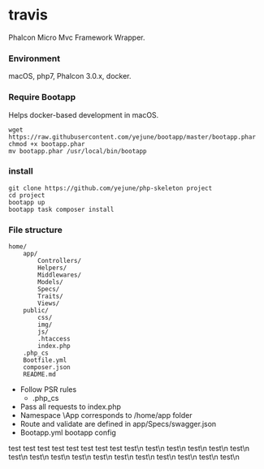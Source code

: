 # travis

Phalcon Micro Mvc Framework Wrapper.

### Environment
macOS, php7, Phalcon 3.0.x, docker.

### Require Bootapp

Helps docker-based development in macOS.

```
wget https://raw.githubusercontent.com/yejune/bootapp/master/bootapp.phar
chmod +x bootapp.phar
mv bootapp.phar /usr/local/bin/bootapp
```

### install

```
git clone https://github.com/yejune/php-skeleton project
cd project
bootapp up
bootapp task composer install
```

### File structure

```
home/
    app/
        Controllers/
        Helpers/
        Middlewares/
        Models/
        Specs/
        Traits/
        Views/
    public/
        css/
        img/
        js/
        .htaccess
        index.php
    .php_cs
    Bootfile.yml
    composer.json
    README.md
```

-   Follow PSR rules
    -   .php_cs
-   Pass all requests to index.php
-   Namespace \App corresponds to /home/app folder
-   Route and validate are defined in app/Specs/swagger.json
-   Bootapp.yml bootapp config

test
test
test
test
test
test
test
test
test\n
test\n
test\n
test\n
test\n
test\n
test\n
test\n
test\n
test\n
test\n
test\n
test\n
test\n
test\n
test\n
test\n
